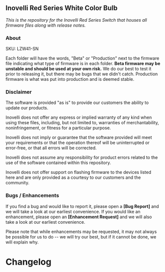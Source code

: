 ## <b>Inovelli Red Series White Color Bulb</b>
*This is the repository for the Inovelli Red Series Switch that houses all firmware files along with release notes.*

### About

SKU: LZW41-SN

Each folder will have the words, "Beta" or "Production" next to the firmware file indicating what type of firmware is in each folder. **Beta firmware may be unstable and should be used at your own risk.** We do our best to test it prior to releasing it, but there may be bugs that we didn't catch. Production firmware is what was put into production and is deemed stable.

### Disclaimer
The software is provided "as is" to provide our customers the ability to update our products.

Inovelli does not offer any express or implied warranty of any kind when using these files, including, but not limited to, warranties of merchantability, noninfringement, or fitness for a particular purpose. 

Inovelli does not imply or guarantee that the software provided will meet your requirements or that the operation thereof will be uninterrupted or error-free, or that all errors will be corrected.

Inovelli does not assume any responsibility for product errors related to the use of the software contained within this repository.

Inovelli does not offer support on flashing firmware to the devices listed here and are only provided as a courtesy to our customers and the community.

### Bugs / Enhancements
If you find a bug and would like to report it, please open a **[Bug Report]** and we will take a look at our earliest convenience. If you would like an enhancement, please open an **[Enhancement Request]** and we will also take a look at our earliest convenience. 

Please note that while enhancements may be requested, it may not always be possible for us to do -- we will try our best, but if it cannot be done, we will explain why.

# Changelog

